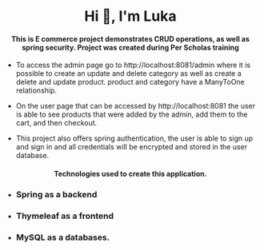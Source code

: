 <h1 align="center">Hi 👋, I'm Luka</h1>
<h4 align="center">This is E commerce project demonstrates CRUD operations,
as well as spring security. Project was created during Per Scholas training</h4>

* To access the admin page go to http://localhost:8081/admin where it is possible to create an update and delete category as well as create a delete and update product. product and category have a ManyToOne relationship.

* On the user page that can be accessed by http://localhost:8081 the user is able to see products that were added by the admin, add them to the cart, and then checkout.

* This project also offers spring authentication, the user is able to sign up and sign in and all credentials will be encrypted and stored in the user database.


<h4 align="center">Technologies used to create this application.</h4>

* <h3>Spring as a backend</h3>
* <h3>Thymeleaf as a frontend</h3>
* <h3>MySQL as a databases.</h3>
